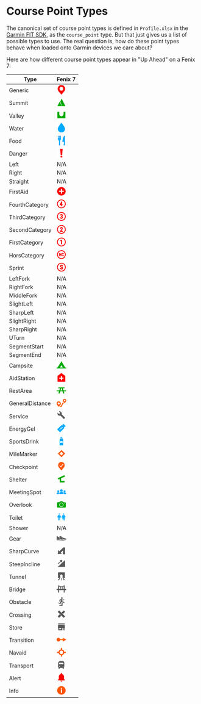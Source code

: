 # Course Point Types

The canonical set of course point types is defined in `Profile.xlsx` in the
[Garmin FIT SDK](https://developer.garmin.com/fit/download/), as the
`course_point` type.  But that just gives us a list of possible types to use.
The real question is, how do these point types behave when loaded onto Garmin
devices we care about?

Here are how different course point types appear in "Up Ahead" on a Fenix 7:

| Type            | Fenix 7                               |
|-----------------|---------------------------------------|
| Generic         | ![Generic](img/sample00a.png)         |
| Summit          | ![Summit](img/sample00b.png)          |
| Valley          | ![Valley](img/sample00c.png)          |
| Water           | ![Water](img/sample00d.png)           |
| Food            | ![Food](img/sample01a.png)            |
| Danger          | ![Danger](img/sample01b.png)          |
| Left            | N/A                                   |
| Right           | N/A                                   |
| Straight        | N/A                                   |
| FirstAid        | ![FirstAid](img/sample02a.png)        |
| FourthCategory  | ![FourthCategory](img/sample02b.png)  |
| ThirdCategory   | ![ThirdCategory](img/sample02c.png)   |
| SecondCategory  | ![SecondCategory](img/sample03a.png)  |
| FirstCategory   | ![FirstCategory](img/sample03b.png)   |
| HorsCategory    | ![HorsCategory](img/sample03c.png)    |
| Sprint          | ![Sprint](img/sample03d.png)          |
| LeftFork        | N/A                                   |
| RightFork       | N/A                                   |
| MiddleFork      | N/A                                   |
| SlightLeft      | N/A                                   |
| SharpLeft       | N/A                                   |
| SlightRight     | N/A                                   |
| SharpRight      | N/A                                   |
| UTurn           | N/A                                   |
| SegmentStart    | N/A                                   |
| SegmentEnd      | N/A                                   |
| Campsite        | ![Campsite](img/sample06a.png)        |
| AidStation      | ![AidStation](img/sample06b.png)      |
| RestArea        | ![RestArea](img/sample07a.png)        |
| GeneralDistance | ![GeneralDistance](img/sample07b.png) |
| Service         | ![Service](img/sample07c.png)         |
| EnergyGel       | ![EnergyGel](img/sample07d.png)       |
| SportsDrink     | ![SportsDrink](img/sample08a.png)     |
| MileMarker      | ![MileMarker](img/sample08b.png)      |
| Checkpoint      | ![Checkpoint](img/sample08c.png)      |
| Shelter         | ![Shelter](img/sample08d.png)         |
| MeetingSpot     | ![MeetingSpot](img/sample09a.png)     |
| Overlook        | ![Overlook](img/sample09b.png)        |
| Toilet          | ![Toilet](img/sample09c.png)          |
| Shower          | N/A                                   |
| Gear            | ![Gear](img/sample10a.png)            |
| SharpCurve      | ![SharpCurve](img/sample10b.png)      |
| SteepIncline    | ![SteepIncline](img/sample10c.png)    |
| Tunnel          | ![Tunnel](img/sample10d.png)          |
| Bridge          | ![Bridge](img/sample11a.png)          |
| Obstacle        | ![Obstacle](img/sample11b.png)        |
| Crossing        | ![Crossing](img/sample11c.png)        |
| Store           | ![Store](img/sample11d.png)           |
| Transition      | ![Transition](img/sample12a.png)      |
| Navaid          | ![Navaid](img/sample12b.png)          |
| Transport       | ![Transport](img/sample12c.png)       |
| Alert           | ![Alert](img/sample12d.png)           |
| Info            | ![Info](img/sample13a.png)            |

